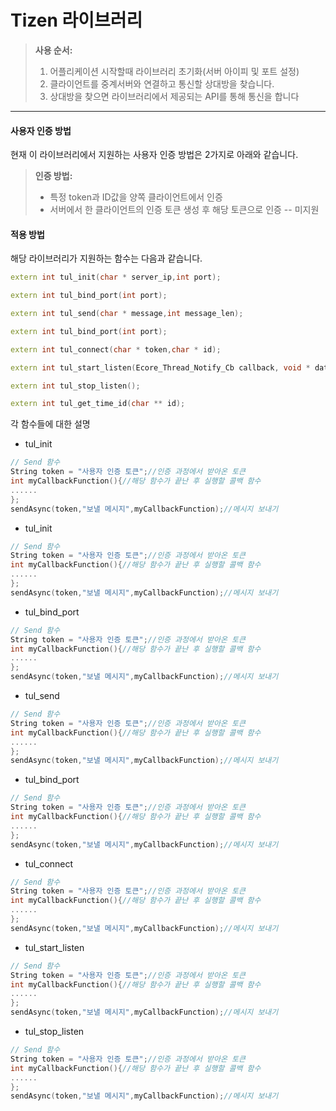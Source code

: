 
# Tizen 라이브러리

> **사용 순서:**
>1. 어플리케이션 시작할때 라이브러리 초기화(서버 아이피 및 포트 설정)
>2. 클라이언트를 중계서버와 연결하고 통신할 상대방을 찾습니다.
>3. 상대방을 찾으면 라이브러리에서 제공되는 API를 통해 통신을 합니다

---------
#### 사용자 인증 방법
현재 이 라이브러리에서 지원하는 사용자 인증 방법은 2가지로 아래와 같습니다.

> **인증 방법:**
> - 특정 token과 ID값을 양쪽 클라이언트에서 인증
> - 서버에서 한 클라이언트의 인증 토큰 생성 후 해당 토큰으로 인증 -- 미지원 

#### 적용 방법

해당 라이브러리가 지원하는 함수는 다음과 같습니다.
```cpp
extern int tul_init(char * server_ip,int port);

extern int tul_bind_port(int port);

extern int tul_send(char * message,int message_len);

extern int tul_bind_port(int port);

extern int tul_connect(char * token,char * id);

extern int tul_start_listen(Ecore_Thread_Notify_Cb callback, void * data);

extern int tul_stop_listen();

extern int tul_get_time_id(char ** id);
```
각 함수들에 대한 설명

- tul_init 
```cpp
// Send 함수
String token = "사용자 인증 토큰";//인증 과정에서 받아온 토큰
int myCallbackFunction(){//해당 함수가 끝난 후 실행할 콜백 함수
......
};
sendAsync(token,"보낼 메시지",myCallbackFunction);//메시지 보내기
```

- tul_init
```cpp
// Send 함수
String token = "사용자 인증 토큰";//인증 과정에서 받아온 토큰
int myCallbackFunction(){//해당 함수가 끝난 후 실행할 콜백 함수
......
};
sendAsync(token,"보낼 메시지",myCallbackFunction);//메시지 보내기
```

- tul_bind_port
```cpp
// Send 함수
String token = "사용자 인증 토큰";//인증 과정에서 받아온 토큰
int myCallbackFunction(){//해당 함수가 끝난 후 실행할 콜백 함수
......
};
sendAsync(token,"보낼 메시지",myCallbackFunction);//메시지 보내기
```

- tul_send
```cpp
// Send 함수
String token = "사용자 인증 토큰";//인증 과정에서 받아온 토큰
int myCallbackFunction(){//해당 함수가 끝난 후 실행할 콜백 함수
......
};
sendAsync(token,"보낼 메시지",myCallbackFunction);//메시지 보내기
```

- tul_bind_port
```cpp
// Send 함수
String token = "사용자 인증 토큰";//인증 과정에서 받아온 토큰
int myCallbackFunction(){//해당 함수가 끝난 후 실행할 콜백 함수
......
};
sendAsync(token,"보낼 메시지",myCallbackFunction);//메시지 보내기
```

- tul_connect
```cpp
// Send 함수
String token = "사용자 인증 토큰";//인증 과정에서 받아온 토큰
int myCallbackFunction(){//해당 함수가 끝난 후 실행할 콜백 함수
......
};
sendAsync(token,"보낼 메시지",myCallbackFunction);//메시지 보내기
```

- tul_start_listen
```cpp
// Send 함수
String token = "사용자 인증 토큰";//인증 과정에서 받아온 토큰
int myCallbackFunction(){//해당 함수가 끝난 후 실행할 콜백 함수
......
};
sendAsync(token,"보낼 메시지",myCallbackFunction);//메시지 보내기
```

- tul_stop_listen
```cpp
// Send 함수
String token = "사용자 인증 토큰";//인증 과정에서 받아온 토큰
int myCallbackFunction(){//해당 함수가 끝난 후 실행할 콜백 함수
......
};
sendAsync(token,"보낼 메시지",myCallbackFunction);//메시지 보내기
```

